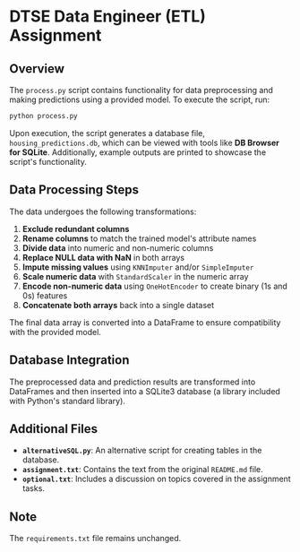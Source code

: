 # DTSE Data Engineer (ETL) Assignment

## Overview
The `process.py` script contains functionality for data preprocessing and making predictions using a provided model. To execute the script, run:

```bash
python process.py
```

Upon execution, the script generates a database file, `housing_predictions.db`, which can be viewed with tools like **DB Browser for SQLite**. Additionally, example outputs are printed to showcase the script's functionality.

## Data Processing Steps
The data undergoes the following transformations:

1. **Exclude redundant columns**
2. **Rename columns** to match the trained model's attribute names
3. **Divide data** into numeric and non-numeric columns
4. **Replace NULL data with NaN** in both arrays
5. **Impute missing values** using `KNNImputer` and/or `SimpleImputer`
6. **Scale numeric data** with `StandardScaler` in the numeric array
7. **Encode non-numeric data** using `OneHotEncoder` to create binary (1s and 0s) features
8. **Concatenate both arrays** back into a single dataset

The final data array is converted into a DataFrame to ensure compatibility with the provided model.

## Database Integration
The preprocessed data and prediction results are transformed into DataFrames and then inserted into a SQLite3 database (a library included with Python's standard library).

## Additional Files

- **`alternativeSQL.py`**: An alternative script for creating tables in the database.
- **`assignment.txt`**: Contains the text from the original `README.md` file.
- **`optional.txt`**: Includes a discussion on topics covered in the assignment tasks.

## Note
The `requirements.txt` file remains unchanged.